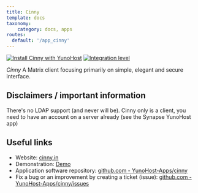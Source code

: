 ```yaml
---
title: Cinny
template: docs
taxonomy:
    category: docs, apps
routes:
  default: '/app_cinny'
---
```


[![Install Cinny with YunoHost](https://install-app.yunohost.org/install-with-yunohost.svg)](https://install-app.yunohost.org/?app=cinny) [![Integration level](https://dash.yunohost.org/integration/cinny.svg)](https://dash.yunohost.org/appci/app/cinny)

*Cinny* A Matrix client focusing primarily on simple, elegant and secure interface.

## Disclaimers / important information

There's no LDAP support (and never will be).
Cinny only is a client, you need to have an account on a server already (see the Synapse YunoHost app)

## Useful links

+ Website: [cinny.in](https://cinny.in/)
+ Demonstration: [Demo](https://app.cinny.in/)
+ Application software repository: [github.com - YunoHost-Apps/cinny](https://github.com/YunoHost-Apps/cinny_ynh)
+ Fix a bug or an improvement by creating a ticket (issue): [github.com - YunoHost-Apps/cinny/issues](https://github.com/YunoHost-Apps/cinny_ynh/issues)
